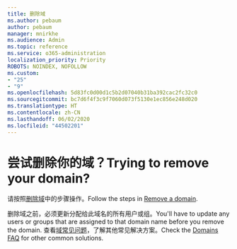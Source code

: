 ```yaml
---
title: 删除域
ms.author: pebaum
author: pebaum
manager: mnirkhe
ms.audience: Admin
ms.topic: reference
ms.service: o365-administration
localization_priority: Priority
ROBOTS: NOINDEX, NOFOLLOW
ms.custom:
- "25"
- "9"
ms.openlocfilehash: 5d83fc0d00d1c5b2d07040b31ba392cac2fc32c0
ms.sourcegitcommit: bc7d6f4f3c9f7060d073f5130e1ec856e248d020
ms.translationtype: HT
ms.contentlocale: zh-CN
ms.lasthandoff: 06/02/2020
ms.locfileid: "44502201"
---
```

# <a name="trying-to-remove-your-domain"></a><span data-ttu-id="de4ca-102">尝试删除你的域？</span><span class="sxs-lookup"><span data-stu-id="de4ca-102">Trying to remove your domain?</span></span>

<span data-ttu-id="de4ca-103">请按照[删除域](https://docs.microsoft.com/microsoft-365/admin/get-help-with-domains/remove-a-domain)中的步骤操作。</span><span class="sxs-lookup"><span data-stu-id="de4ca-103">Follow the steps in [Remove a domain](https://docs.microsoft.com/microsoft-365/admin/get-help-with-domains/remove-a-domain).</span></span>
  
<span data-ttu-id="de4ca-104">删除域之前，必须更新分配给此域名的所有用户或组。</span><span class="sxs-lookup"><span data-stu-id="de4ca-104">You'll have to update any users or groups that are assigned to that domain name before you remove the domain.</span></span> <span data-ttu-id="de4ca-105">查看[域常见问题](https://docs.microsoft.com/microsoft-365/admin/setup/domains-faq)，了解其他常见解决方案。</span><span class="sxs-lookup"><span data-stu-id="de4ca-105">Check the [Domains FAQ](https://docs.microsoft.com/microsoft-365/admin/setup/domains-faq) for other common solutions.</span></span>
  